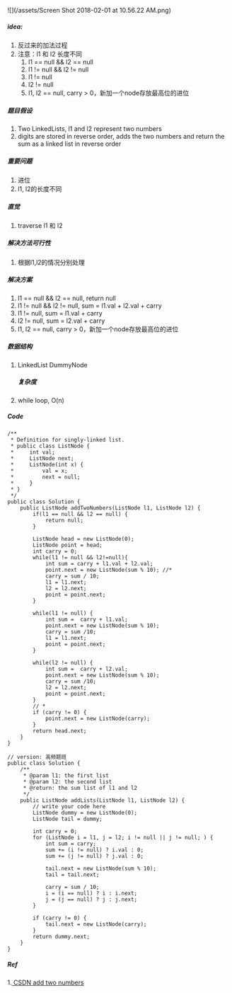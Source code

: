 ![](/assets/Screen Shot 2018-02-01 at 10.56.22 AM.png)

##### idea:

1. 反过来的加法过程
2. 注意：l1 和 l2 长度不同
   1. l1 == null && l2 == null
   2. l1 != null && l2 != null
   3. l1 != null
   4. l2 != null
   5. l1, l2 == null, carry &gt; 0，新加一个node存放最高位的进位

##### 题目假设

1. Two LinkedLists, l1 and l2 represent two numbers
2. digits are stored in reverse order, adds the two numbers and return the sum as a linked list in reverse order

##### 重要问题

1. 进位
2. l1, l2的长度不同

##### 直觉

1. traverse l1 和 l2

##### 解决方法可行性

1. 根据l1,l2的情况分别处理

##### 解决方案

1. l1 == null && l2 == null, return null
2. l1 != null && l2 != null, sum = l1.val + l2.val + carry
3. l1 != null, sum = l1.val + carry
4. l2 != null, sum = l2.val + carry
5. l1, l2 == null, carry &gt; 0，新加一个node存放最高位的进位

##### 数据结构

1. LinkedList DummyNode
   ##### 复杂度
2. while loop, O\(n\)

##### Code

```
/**
 * Definition for singly-linked list.
 * public class ListNode {
 *     int val;
 *     ListNode next;
 *     ListNode(int x) {
 *         val = x;
 *         next = null;
 *     }
 * }
 */
public class Solution {
    public ListNode addTwoNumbers(ListNode l1, ListNode l2) {
        if(l1 == null && l2 == null) {
            return null;
        }

        ListNode head = new ListNode(0);
        ListNode point = head;
        int carry = 0;
        while(l1 != null && l2!=null){
            int sum = carry + l1.val + l2.val;
            point.next = new ListNode(sum % 10); //*
            carry = sum / 10;
            l1 = l1.next;
            l2 = l2.next;
            point = point.next;
        }

        while(l1 != null) {
            int sum =  carry + l1.val;
            point.next = new ListNode(sum % 10);
            carry = sum /10;
            l1 = l1.next;
            point = point.next;
        }

        while(l2 != null) {
            int sum =  carry + l2.val;
            point.next = new ListNode(sum % 10);
            carry = sum /10;
            l2 = l2.next;
            point = point.next;
        }
        // *
        if (carry != 0) {
            point.next = new ListNode(carry);
        }
        return head.next;
    }
}
```

```
// version: 高频题班
public class Solution {
    /**
     * @param l1: the first list
     * @param l2: the second list
     * @return: the sum list of l1 and l2
     */
    public ListNode addLists(ListNode l1, ListNode l2) {
        // write your code here
        ListNode dummy = new ListNode(0);
        ListNode tail = dummy;

        int carry = 0;
        for (ListNode i = l1, j = l2; i != null || j != null; ) {
            int sum = carry;
            sum += (i != null) ? i.val : 0;
            sum += (j != null) ? j.val : 0;

            tail.next = new ListNode(sum % 10);
            tail = tail.next;

            carry = sum / 10;
            i = (i == null) ? i : i.next;
            j = (j == null) ? j : j.next;
        }

        if (carry != 0) {
            tail.next = new ListNode(carry);
        }
        return dummy.next;
    }
}
```

##### Ref

1.[ CSDN add two numbers](http://blog.csdn.net/zhouworld16/article/details/14045855)

